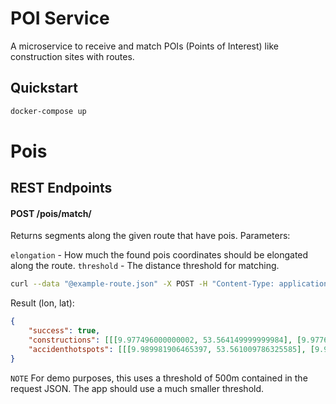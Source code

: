 # POI Service

A microservice to receive and match POIs (Points of Interest) like construction sites with routes.

## Quickstart

```bash
docker-compose up
```

# Pois
## REST Endpoints
#### POST /pois/match/

Returns segments along the given route that have pois.
Parameters: 

`elongation` - How much the found pois coordinates should be elongated along the route.
`threshold` - The distance threshold for matching.

```bash
curl --data "@example-route.json" -X POST -H "Content-Type: application/json" http://localhost:8000/pois/match
```
Result (lon, lat):
```json
{
    "success": true, 
    "constructions": [[[9.977496000000002, 53.564149999999984], [9.977694, 53.56415699999998], [9.977496000000002, 53.564149999999984], [9.977694, 53.56415699999998], [9.977694, 53.56415699999998], [9.977958627965453, 53.56414820272195]], [[9.98810265231947, 53.56217294016669], [9.988394, 53.56202399999999], [9.988394, 53.56202399999999], [9.988813282899335, 53.56180154483703]], [[9.9899041225617, 53.561168318642814], [9.99005, 53.56103999999997], [9.99005, 53.56103999999997], [9.989899, 53.56097299999999], [9.989899, 53.56097299999999], [9.990058999999999, 53.56079099999999], [9.989899, 53.56097299999999], [9.990058999999999, 53.56079099999999]]],
    "accidenthotspots": [[[9.989981906465397, 53.561009786325585], [9.989899, 53.56097299999999], [9.989899, 53.56097299999999], [9.990058999999999, 53.56079099999999], [9.989899, 53.56097299999999], [9.990058999999999, 53.56079099999999]]]
}
```

`NOTE` For demo purposes, this uses a threshold of 500m contained in the request JSON. The app should use a much smaller threshold.

